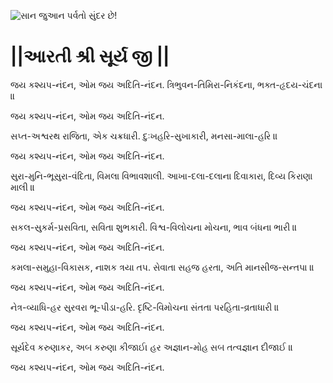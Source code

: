 ![સાન જુઆન પર્વતો સુંદર છે!](lib/assets/images/artis/img.png "સાન જુઆન પર્વતો")

# ||આરતી શ્રી સૂર્ય જી ||

જય કશ્યપ-નંદન, ઓમ જય અદિતિ-નંદન.
ત્રિભુવન-તિમિરા-નિકંદના, ભક્ત-હૃદય-ચંદના ॥

જય કશ્યપ-નંદન, ઓમ જય અદિતિ-નંદન.

સપ્ત-અશ્વરથ રાજિતા, એક ચક્રધારી.
દુઃખહરિ-સુખાકારી, મનસા-માલા-હરિ ॥

જય કશ્યપ-નંદન, ઓમ જય અદિતિ-નંદન.

સુરા-મુનિ-ભૂસુરા-વંદિતા, વિમલા વિભાવશાલી.
આખા-દલા-દલાના દિવાકારા, દિવ્ય કિરાણા માલી ॥

જય કશ્યપ-નંદન, ઓમ જય અદિતિ-નંદન.

સકલ-સુકર્મ-પ્રસવિતા, સવિતા શુભકારી.
વિશ્વ-વિલોચના મોચના, ભાવ બંધના ભારી ॥

જય કશ્યપ-નંદન, ઓમ જય અદિતિ-નંદન.

કમલા-સમુહા-વિકાસક, નાશક ત્રયા તપ.
સેવાતા સહજ હરતા, અતિ માનસીજ-સન્તપા ॥

જય કશ્યપ-નંદન, ઓમ જય અદિતિ-નંદન.

નેત્ર-વ્યાધિ-હર સુરવરા ભૂ-પીડા-હરિ.
દૃષ્ટિ-વિમોચના સંતતા પરહિતા-વ્રતાધારી ॥

જય કશ્યપ-નંદન, ઓમ જય અદિતિ-નંદન.

સૂર્યદેવ કરુણાકર, અબ કરુણા કીજાઈ।
હર અજ્ઞાન-મોહ સબ તત્વજ્ઞાન દીજાઈ ॥

જય કશ્યપ-નંદન, ઓમ જય અદિતિ-નંદન.